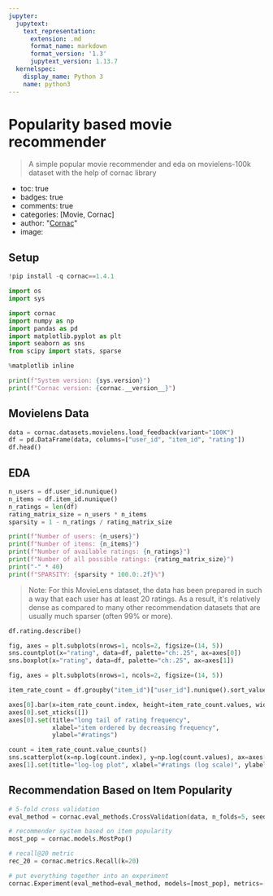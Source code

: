 ```yaml
---
jupyter:
  jupytext:
    text_representation:
      extension: .md
      format_name: markdown
      format_version: '1.3'
      jupytext_version: 1.13.7
  kernelspec:
    display_name: Python 3
    name: python3
---
```


<!-- #region id="xyM7qLhOvaBn" -->
# Popularity based movie recommender
> A simple popular movie recommender and eda on movielens-100k dataset with the help of cornac library

- toc: true
- badges: true
- comments: true
- categories: [Movie, Cornac]
- author: "<a href='https://nbviewer.jupyter.org/github/PreferredAI/tutorials/tree/master/recommender-systems/'>Cornac</a>"
- image:
<!-- #endregion -->

<!-- #region id="DIyIbFovlp07" -->
## Setup
<!-- #endregion -->

```python colab={"base_uri": "https://localhost:8080/"} id="JaastgN_i3ry" outputId="bf29e875-2bda-4cad-d4cd-cb96860b7d3c"
!pip install -q cornac==1.4.1
```

```python colab={"base_uri": "https://localhost:8080/"} id="zj1_hePrjSqk" outputId="6eced395-0fd0-42cc-b87d-e8d5f025bb6e"
import os
import sys

import cornac
import numpy as np
import pandas as pd
import matplotlib.pyplot as plt
import seaborn as sns
from scipy import stats, sparse

%matplotlib inline

print(f"System version: {sys.version}")
print(f"Cornac version: {cornac.__version__}")
```

<!-- #region id="jU6acUDBm3mz" -->
## Movielens Data
<!-- #endregion -->

```python colab={"base_uri": "https://localhost:8080/", "height": 272} id="Nb26UGqJjaZ1" outputId="1d7605fe-e7f6-4021-852b-c34e9811a2ca"
data = cornac.datasets.movielens.load_feedback(variant="100K")
df = pd.DataFrame(data, columns=["user_id", "item_id", "rating"])
df.head()
```

<!-- #region id="Myjwm4yOlr3U" -->
## EDA
<!-- #endregion -->

```python colab={"base_uri": "https://localhost:8080/"} id="prPyDl_akPBd" outputId="24b7ff94-e26e-4836-ece5-542f04b08e95"
n_users = df.user_id.nunique()
n_items = df.item_id.nunique()
n_ratings = len(df)
rating_matrix_size = n_users * n_items
sparsity = 1 - n_ratings / rating_matrix_size

print(f"Number of users: {n_users}")
print(f"Number of items: {n_items}")
print(f"Number of available ratings: {n_ratings}")
print(f"Number of all possible ratings: {rating_matrix_size}")
print("-" * 40)
print(f"SPARSITY: {sparsity * 100.0:.2f}%")
```

<!-- #region id="PFB2XowglBUr" -->
> Note: For this MovieLens dataset, the data has been prepared in such a way that each user has at least 20 ratings. As a result, it's relatively dense as compared to many other recommendation datasets that are usually much sparser (often 99% or more).
<!-- #endregion -->

```python colab={"base_uri": "https://localhost:8080/"} id="J0h3BpYskbe2" outputId="dc79c715-3386-4db8-d525-6e06e6aca577"
df.rating.describe()
```

```python colab={"base_uri": "https://localhost:8080/", "height": 351} id="PEFekQEhkgJ3" outputId="19fe5a42-3304-4d44-ef29-f6d7ff669b9d"
fig, axes = plt.subplots(nrows=1, ncols=2, figsize=(14, 5))
sns.countplot(x="rating", data=df, palette="ch:.25", ax=axes[0])
sns.boxplot(x="rating", data=df, palette="ch:.25", ax=axes[1])
```

```python colab={"base_uri": "https://localhost:8080/", "height": 350} id="DYWZ43fSkvNj" outputId="70602415-2e27-4310-b332-2374f773d43e"
fig, axes = plt.subplots(nrows=1, ncols=2, figsize=(14, 5))

item_rate_count = df.groupby("item_id")["user_id"].nunique().sort_values(ascending=False)

axes[0].bar(x=item_rate_count.index, height=item_rate_count.values, width=1.0, align="edge")
axes[0].set_xticks([])
axes[0].set(title="long tail of rating frequency", 
            xlabel="item ordered by decreasing frequency", 
            ylabel="#ratings")

count = item_rate_count.value_counts()
sns.scatterplot(x=np.log(count.index), y=np.log(count.values), ax=axes[1])
axes[1].set(title="log-log plot", xlabel="#ratings (log scale)", ylabel="#items (log scale)");
```

<!-- #region id="W5R5FnFBltdk" -->
## Recommendation Based on Item Popularity
<!-- #endregion -->

```python colab={"base_uri": "https://localhost:8080/"} id="QtLW0z5flccx" outputId="de49d19f-f802-4ec5-8339-ba422d483bbe"
# 5-fold cross validation
eval_method = cornac.eval_methods.CrossValidation(data, n_folds=5, seed=42)

# recommender system based on item popularity
most_pop = cornac.models.MostPop()

# recall@20 metric
rec_20 = cornac.metrics.Recall(k=20)

# put everything together into an experiment
cornac.Experiment(eval_method=eval_method, models=[most_pop], metrics=[rec_20]).run()
```
